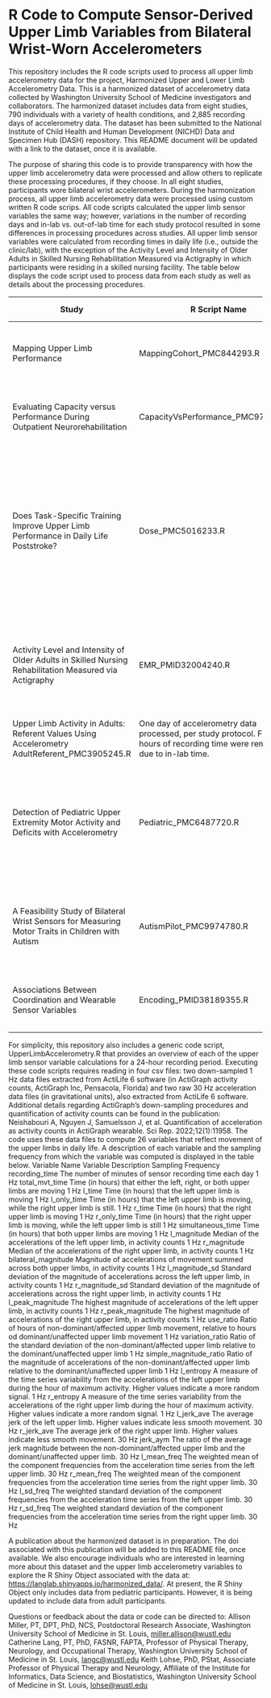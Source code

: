 # R Code to Compute Sensor-Derived Upper Limb Variables from Bilateral Wrist-Worn Accelerometers

This repository includes the R code scripts used to process all upper limb accelerometry data for the project, Harmonized Upper and Lower Limb Accelerometry Data. This is a harmonized dataset of accelerometry data collected by Washington University School of Medicine investigators and collaborators. The harmonized dataset includes data from eight studies, 790 individuals with a variety of health conditions, and 2,885 recording days of accelerometry data. The dataset has been submitted to the National Institute of Child Health and Human Development (NICHD) Data and Specimen Hub (DASH) repository.  This README document will be updated with a link to the dataset, once it is available.

The purpose of sharing this code is to provide transparency with how the upper limb accelerometry data were processed and allow others to replicate these processing procedures, if they choose. In all eight studies, participants wore bilateral wrist accelerometers. During the harmonization process, all upper limb accelerometry data were processed using custom written R code scrips. All code scripts calculated the upper limb sensor variables the same way; however, variations in the number of recording days and in-lab vs. out-of-lab time for each study protocol resulted in some differences in processing procedures across studies. All upper limb sensor variables were calculated from recording times in daily life (i.e., outside the clinic/lab), with the exception of the Activity Level and Intensity of Older Adults in Skilled Nursing Rehabilitation Measured via Actigraphy in which participants were residing in a skilled nursing facility. The table below displays the code script used to process data from each study as well as details about the processing procedures.

|Study	| R Script Name |	Processing Procedures|
|-----------------------------|----------------------------|-------------------------------------------------------------|
|Mapping Upper Limb Performance | MappingCohort_PMC844293.R|	One day of accelerometry data processed, per study protocol.|
|Evaluating Capacity versus Performance During Outpatient Neurorehabilitation |	CapacityVsPerformance_PMC9750113.R	| Three days of accelerometry data processed, per study protocol.|
|Does Task-Specific Training Improve Upper Limb Performance in Daily Life Poststroke?|	Dose_PMC5016233.R|	One day of accelerometry data processed, per study protocol. First 1.5 hours of recording time were removed due to in-lab time. Files were trimmed if > 24 hours after removing first 1.5 hours.|
|Activity Level and Intensity of Older Adults in Skilled Nursing Rehabilitation Measured via Actigraphy|	EMR_PMID32004240.R|	One day of accelerometry data processed, per study protocol. File trimmed if > 24 hour recording period.|
|Upper Limb Activity in Adults: Referent Values Using Accelerometry	AdultReferent_PMC3905245.R|	One day of accelerometry data processed, per study protocol. First 2 hours of recording time were removed due to in-lab time.|
|Detection of Pediatric Upper Extremity Motor Activity and Deficits with Accelerometry|	Pediatric_PMC6487720.R	|Four days of accelerometry data were processed, per study protocol. The 30 minutes at the beginning and end of the file for each day were trimmed.|
|A Feasibility Study of Bilateral Wrist Sensors for Measuring Motor Traits in Children with Autism|	AutismPilot_PMC9974780.R	|Two, 12-hour recording days per participant were processed, per the study protocol.|
|Associations Between Coordination and Wearable Sensor Variables	|Encoding_PMID38189355.R|	Two days of accelerometry data were processed. In-lab time was removed.|

For simplicity, this repository also includes a generic code script, UpperLimbAccelerometry.R that provides an overview of each of the upper limb sensor variable calculations for a 24-hour recording period.
Executing these code scripts requires reading in four csv files: two down-sampled 1 Hz data files extracted from ActiLife 6 software (in ActiGraph activity counts, ActiGraph Inc, Pensacola, Florida) and two raw 30 Hz acceleration data files (in gravitational units), also extracted from ActiLife 6 software. Additional details regarding ActiGraph’s down-sampling procedures and quantification of activity counts can be found in the publication:
Neishabouri A, Nguyen J, Samuelsson J, et al. Quantification of acceleration as activity counts in ActiGraph wearable. Sci Rep. 2022;12(1):11958. 
The code uses these data files to compute 26 variables that reflect movement of the upper limbs in daily life. A description of each variable and the sampling frequency from which the variable was computed is displayed in the table below.
Variable Name	Variable Description	Sampling Frequency
recording_time	The number of minutes of sensor recording time each day	1 Hz
total_mvt_time	Time (in hours) that either the left, right, or both upper limbs are moving	1 Hz
l_time	Time (in hours) that the left upper limb is moving	1 Hz
l_only_time	Time (in hours) that the left upper limb is moving, while the right upper limb is still.	1 Hz
r_time	Time (in hours) that the right upper limb is moving	1 Hz
r_only_time	Time (in hours) that the right upper limb is moving, while the left upper limb is still	1 Hz
simultaneous_time	Time (in hours) that both upper limbs are moving	1 Hz
l_magnitude	Median of the accelerations of the left upper limb, in activity counts	1 Hz
r_magnitude	Median of the accelerations of the right upper limb, in activity counts	1 Hz
bilateral_magnitude	Magnitude of accelerations of movement summed across both upper limbs, in activity counts	1 Hz
l_magnitude_sd	Standard deviation of the magnitude of accelerations across the left upper limb, in activity counts	1 Hz
r_magnitude_sd	Standard deviation of the magnitude of accelerations across the right upper limb, in activity counts	1 Hz
l_peak_magnitude	The highest magnitude of accelerations of the left upper limb, in activity counts	1 Hz
r_peak_magnitude	The highest magnitude of accelerations of the right upper limb, in activity counts	1 Hz
use_ratio	Ratio of hours of non-dominant/affected upper limb movement, relative to hours od dominant/unaffected upper limb movement	1 Hz
variation_ratio	Ratio of the standard deviation of the non-dominant/affected upper limb relative to the dominant/unaffected upper limb	1 Hz
simple_magnitude_ratio	Ratio of the magnitude of accelerations of the non-dominant/affected upper limb relative to the dominant/unaffected upper limb	1 Hz
l_entropy	A measure of the time series variability from the accelerations of the left upper limb during the hour of maximum activity. Higher values indicate a more random signal.	1 Hz
r_entropy	A measure of the time series variability from the accelerations of the right upper limb during the hour of maximum activity. Higher values indicate a more random signal.	1 Hz
l_jerk_ave	The average jerk of the left upper limb. Higher values indicate less smooth movement.	30 Hz
r_jerk_ave	The average jerk of the right upper limb. Higher values indicate less smooth movement.	30 Hz
jerk_aym	The ratio of the average jerk magnitude between the non-dominant/affected upper limb and the dominant/unaffected upper limb.	30 Hz
l_mean_freq	The weighted mean of the component frequencies from the acceleration time series from the left upper limb.	30 Hz
r_mean_freq	The weighted mean of the component frequencies from the acceleration time series from the right upper limb.	30 Hz
l_sd_freq	The weighted standard deviation of the component frequencies from the acceleration time series from the left upper limb.	30 Hz
r_sd_freq	The weighted standard deviation of the component frequencies from the acceleration time series from the right upper limb.	30 Hz

A publication about the harmonized dataset is in preparation. The doi associated with this publication will be added to this README file, once available. We also encourage individuals who are interested in learning more about this dataset and the upper limb accelerometry variables to explore the R Shiny Object associated with the data at: https://langlab.shinyapps.io/harmonized_data/. At present, the R Shiny Object only includes data from pediatric participants. However, it is being updated to include data from adult participants.

Questions or feedback about the data or code can be directed to:
Allison Miller, PT, DPT, PhD, NCS, Postdoctoral Research Associate, Washington University School of Medicine in St. Louis, miller.allison@wustl.edu
Catherine Lang, PT, PhD, FASNR, FAPTA, Professor of Physical Therapy, Neurology, and Occupational Therapy, Washington University School of Medicine in St. Louis, langc@wustl.edu
Keith Lohse, PhD, PStat, Associate Professor of Physical Therapy and Neurology, Affiliate of the Institute for Informatics, Data Science, and Biostatistics, Washington University School of Medicine in St. Louis, lohse@wustl.edu
